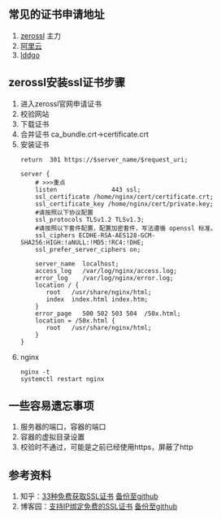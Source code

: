 ## 常见的证书申请地址
1. [zerossl](https://zerossl.com/) 主力
2. [阿里云](https://common-buy.aliyun.com/?spm=a2c4g.205510.0.0.6c2b64ccJXn2uQ&commodityCode=cas_dv_public_cn&request=%7B"product"%3A"free_product"%7D)
3. [lddgo](https://www.lddgo.net/encrypt/ssl)

## zerossl安装ssl证书步骤
1. 进入zerossl官网申请证书
2. 校验网站
3. 下载证书
4. 合并证书 ca_bundle.crt->certificate.crt
5. 安装证书
    ```
    return  301 https://$server_name/$request_uri;
   
    server {
        # >>>重点
        listen               443 ssl;
        ssl_certificate /home/nginx/cert/certificate.crt;
        ssl_certificate_key /home/nginx/cert/private.key;
        #请按照以下协议配置
        ssl_protocols TLSv1.2 TLSv1.3; 
        #请按照以下套件配置，配置加密套件，写法遵循 openssl 标准。
        ssl_ciphers ECDHE-RSA-AES128-GCM-SHA256:HIGH:!aNULL:!MD5:!RC4:!DHE; 
        ssl_prefer_server_ciphers on;
        
        server_name  localhost;
        access_log   /var/log/nginx/access.log;
        error_log    /var/log/nginx/error.log;
        location / {
           root   /usr/share/nginx/html;
           index  index.html index.htm;
        }
        error_page   500 502 503 504  /50x.html;
        location = /50x.html {
           root   /usr/share/nginx/html;
        }
    }
    ```
6. nginx
   ```
   nginx -t
   systemctl restart nginx
   ```

## 一些容易遗忘事项
1. 服务器的端口，容器的端口
2. 容器的虚拟目录设置
3. 校验时不通过，可能是之前已经使用https，屏蔽了http

## 参考资料
1. 知乎：[33种免费获取SSL证书](https://zhuanlan.zhihu.com/p/174755007) [备份至github](https://github.com/githcc/webpage_self_markdown/blob/main/%E7%9F%A5%E4%B9%8E/ssl/README.md)
2. 博客园：[支持IP绑定免费的SSL证书](https://www.cnblogs.com/aiyablog/articles/16703959.html) [备份至github](https://github.com/githcc/webpage_self_markdown/blob/main/%E5%8D%9A%E5%AE%A2%E5%9B%AD/ssl/README.md)